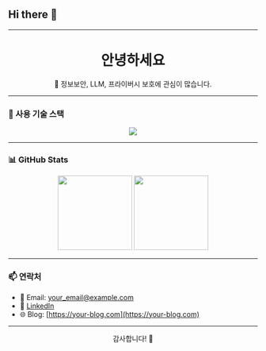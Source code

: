 ## Hi there 👋

<!--
**boadt/boadt** is a ✨ _special_ ✨ repository because its `README.md` (this file) appears on your GitHub profile.

Here are some ideas to get you started:

- 🔭 I’m currently working on ...
- 🌱 I’m currently learning ...
- 👯 I’m looking to collaborate on ...
- 🤔 I’m looking for help with ...
- 💬 Ask me about ...
- 📫 How to reach me: ...
- 😄 Pronouns: ...
- ⚡ Fun fact: ...
-->

---
<h1 align="center">안녕하세요</h1>

<p align="center">
  🌱 정보보안, LLM, 프라이버시 보호에 관심이 많습니다.<br>

</p>

---

### 🔧 사용 기술 스택

<div align="center">
  <img src="https://img.shields.io/badge/Python-3776AB?style=flat&logo=python&logoColor=white"/>
</div>

---

### 📊 GitHub Stats

<div align="center">
  <img src="https://github-readme-stats.vercel.app/api?username=YOUR_USERNAME&show_icons=true&theme=default" height="150"/>
  <img src="https://github-readme-stats.vercel.app/api/top-langs/?username=YOUR_USERNAME&layout=compact" height="150"/>
</div>

---

### 📫 연락처

- 📧 Email: your_email@example.com
- 💼 [LinkedIn](https://linkedin.com/in/your-profile)
- 🌐 Blog: [https://your-blog.com](https://your-blog.com)

---

<p align="center">감사합니다! 🙌</p>
